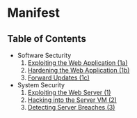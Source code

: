 # Manifest
##  Table of Contents
+ Software Secturity
  1. [Exploiting the Web Application (1a)](SoftwareSecurity/1a/report.md)
  2. [Hardening the Web Application (1b)](SoftwareSecurity/1b/report.md)
  3. [Forward Updates (1c)](SoftwareSecurity/1c/report.md)
+ System Security
  1. [Exploiting the Web Server (1)](SystemSecurity/1/report.md)
  2. [Hacking into the Server VM (2)](SystemSecurity/2/report.md)
  3. [Detecting Server Breaches (3)](SystemSecurity/3/report.md)

